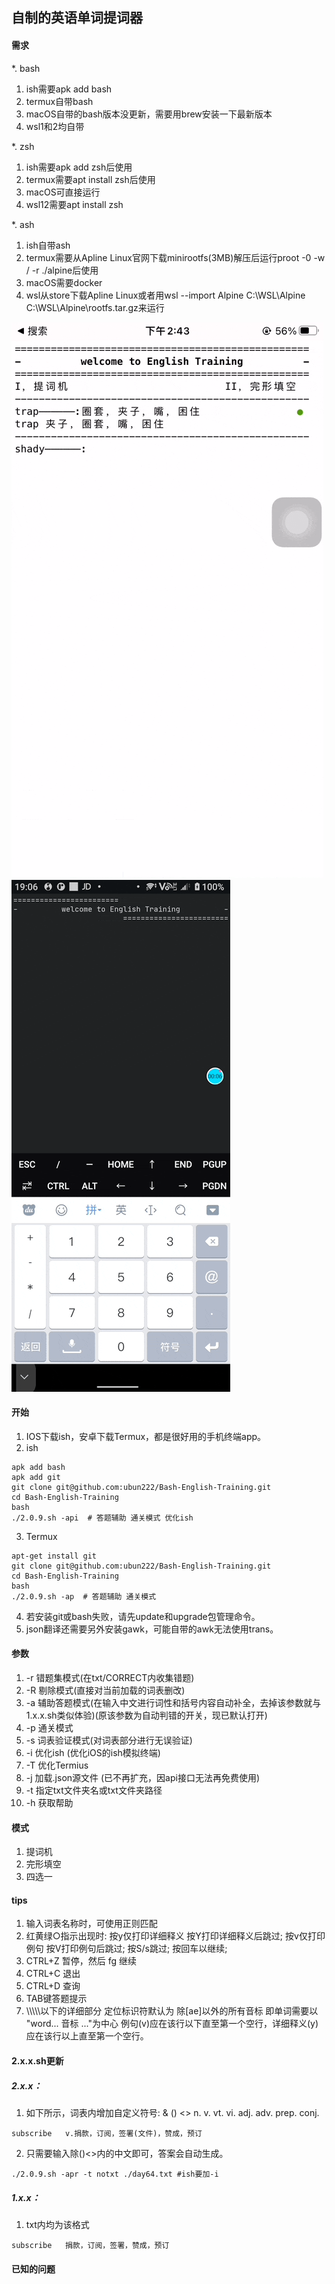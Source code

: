 ## 自制的英语单词提词器

#### 需求
*. bash
1. ish需要apk add bash
2. termux自带bash
3. macOS自带的bash版本没更新，需要用brew安装一下最新版本
4. wsl1和2均自带

*. zsh
1. ish需要apk add zsh后使用
2. termux需要apt install zsh后使用
3. macOS可直接运行
4. wsl12需要apt install zsh

*. ash 
1. ish自带ash
2. termux需要从Apline Linux官网下载minirootfs(3MB)解压后运行proot -0 -w / -r ./alpine后使用
3. macOS需要docker
4. wsl从store下载Apline Linux或者用wsl --import Alpine C:\WSL\Alpine C:\WSL\Alpine\rootfs.tar.gz来运行


![BET-ish.gif](https://github.com/ubun222/Bash-English-Training/blob/main/img/BET-ish.gif?raw=true) ![BET-termux.gif](https://github.com/ubun222/Bash-English-Training/blob/main/img/BET-termux.gif?raw=true)

#### 开始
1. IOS下载ish，安卓下载Termux，都是很好用的手机终端app。
2. ish
```
apk add bash
apk add git
git clone git@github.com:ubun222/Bash-English-Training.git
cd Bash-English-Training
bash 
./2.0.9.sh -api  # 答题辅助 通关模式 优化ish
```
3. Termux
```
apt-get install git
git clone git@github.com:ubun222/Bash-English-Training.git
cd Bash-English-Training
bash 
./2.0.9.sh -ap  # 答题辅助 通关模式
```
4. 若安装git或bash失败，请先update和upgrade包管理命令。
5. json翻译还需要另外安装gawk，可能自带的awk无法使用trans。
#### 参数
1. -r 错题集模式(在txt/CORRECT内收集错题)
2. -R 剔除模式(直接对当前加载的词表删改)
3. -a 辅助答题模式(在输入中文进行词性和括号内容自动补全，去掉该参数就与1.x.x.sh类似体验)(原该参数为自动判错的开关，现已默认打开)
4. -p 通关模式
5. -s 词表验证模式(对词表部分进行无误验证)
6. -i 优化ish (优化iOS的ish模拟终端)
7. -T 优化Termius 
8. -j 加载.json源文件  (已不再扩充，因api接口无法再免费使用)
9. -t 指定txt文件夹名或txt文件夹路径
10. -h 获取帮助
#### 模式
1. 提词机
2. 完形填空
3. 四选一
#### tips
1. 输入词表名称时，可使用正则匹配
2. 红黄绿○指示出现时: 按y仅打印详细释义 按Y打印详细释义后跳过; 按v仅打印例句  按V打印例句后跳过; 按S/s跳过; 按回车以继续;
3. CTRL+Z 暂停，然后 fg 继续 
4. CTRL+C 退出 
5. CTRL+D 查询
6. TAB键答题提示
7. \\\\\\\\\\以下的详细部分 定位标识符默认为 除[ae]以外的所有音标 即单词需要以 "word... 音标 ..."为中心 例句(v)应在该行以下直至第一个空行，详细释义(y)应在该行以上直至第一个空行。

#### 2.x.x.sh更新

##### 2.x.x：
1. 如下所示，词表内增加自定义符号: & () <> n. v. vt. vi. adj. adv. prep. conj.
```
subscribe	v.捐款，订阅，签署(文件)，赞成，预订
```
2. 只需要输入除()<>内的中文即可，答案会自动生成。
```
./2.0.9.sh -apr -t notxt ./day64.txt #ish要加-i 
```
##### 1.x.x：
1. txt内均为该格式
```
subscribe	捐款，订阅，签署，赞成，预订
```

#### 已知的问题